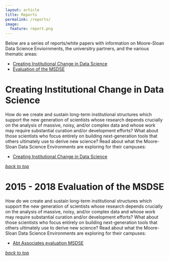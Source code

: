 ```yaml
---
layout: article
title: Reports
permalink: /reports/
image:
  feature: report.png
---
```


<a name="themetop"></a>
Below are a series of reports/white papers with information on Moore-Sloan Data Science Enviornments, the universitry partners, and the various thematic areas: 

- [Creating Institutional Change in Data Science](#change)
- [Evaluation of the MSDSE](#eval)

# <a name="change"></a> Creating Institutional Change in Data Science

How do we create and sustain long-term institutional structures which support the new generation of scientists whose research depends crucially on the analysis of massive, noisy, and/or complex data and whose work may require substantial curation and/or development efforts? What about those scientists who focus entirely on building next-generation tools that others ultimately use to derive new science? 
Read about what the Moore-Sloan Data Science Environments are exploring for their campuses: 
- [Creating Institutional Change in Data Science](/creating_institutional_change.html)

_[back to top](/themes#themetop)_

# <a name="eval"></a> 2015 - 2018 Evaluation of the MSDSE

How do we create and sustain long-term institutional structures which support the new generation of scientists whose research depends crucially on the analysis of massive, noisy, and/or complex data and whose work may require substantial curation and/or development efforts? What about those scientists who focus entirely on building next-generation tools that others ultimately use to derive new science? 
Read about what the Moore-Sloan Data Science Environments are exploring for their campuses: 
- [Abt Associates evaluation MSDSE](/files/ABT_MSDSE_Eval_Report_Feb2019.pdf)

_[back to top](/themes#themetop)_
